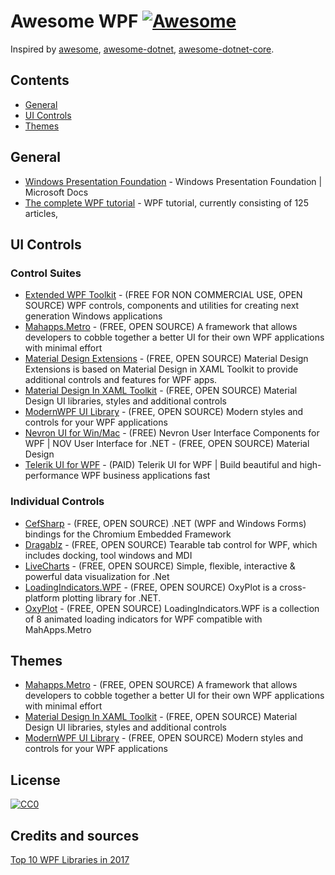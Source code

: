 # Awesome WPF [![Awesome](https://cdn.rawgit.com/sindresorhus/awesome/d7305f38d29fed78fa85652e3a63e154dd8e8829/media/badge.svg)](https://github.com/sindresorhus/awesome)

Inspired by [awesome](https://github.com/sindresorhus/awesome), [awesome-dotnet](https://github.com/quozd/awesome-dotnet),  [awesome-dotnet-core](https://github.com/thangchung/awesome-dotnet-core).

## Contents

* [General](#general)
* [UI Controls](#ui-controls)
* [Themes](#themes)

## General 

* [Windows Presentation Foundation](https://docs.microsoft.com/en-us/dotnet/framework/wpf/) - Windows Presentation Foundation | Microsoft Docs
* [The complete WPF tutorial](https://www.wpf-tutorial.com/) - WPF tutorial, currently consisting of 125 articles,

## UI Controls

### Control Suites

* [Extended WPF Toolkit](https://github.com/xceedsoftware/wpftoolkit) - (FREE FOR NON COMMERCIAL USE, OPEN SOURCE) WPF controls, components and utilities for creating next generation Windows applications
* [Mahapps.Metro](https://mahapps.com/) - (FREE, OPEN SOURCE) A framework that allows developers to cobble together a better UI for their own WPF applications with minimal effort
* [Material Design Extensions](https://github.com/spiegelp/MaterialDesignExtensions) - (FREE, OPEN SOURCE) Material Design Extensions is based on Material Design in XAML Toolkit to provide additional controls and features for WPF apps.
* [Material Design In XAML Toolkit](http://materialdesigninxaml.net/) - (FREE, OPEN SOURCE) Material Design UI libraries, styles and additional controls
* [ModernWPF UI Library](https://github.com/Kinnara/ModernWpf) - (FREE, OPEN SOURCE) Modern styles and controls for your WPF applications
* [Nevron UI for Win/Mac](https://www.nevron.com/products-open-vision-wpf-ui-controls-overview.aspx) - (FREE) Nevron User Interface Components for WPF | NOV User Interface for .NET - (FREE, OPEN SOURCE) Material Design 
* [Telerik UI for WPF](https://www.telerik.com/products/wpf/overview.aspx) - (PAID) Telerik UI for WPF | Build beautiful and high-performance WPF business applications fast

### Individual Controls

* [CefSharp](https://github.com/cefsharp/cefsharp) - (FREE, OPEN SOURCE) .NET (WPF and Windows Forms) bindings for the Chromium Embedded Framework
* [Dragablz](https://github.com/ButchersBoy/Dragablz) - (FREE, OPEN SOURCE) Tearable tab control for WPF, which includes docking, tool windows and MDI
* [LiveCharts](https://lvcharts.net/) - (FREE, OPEN SOURCE) Simple, flexible, interactive & powerful data visualization for .Net
* [LoadingIndicators.WPF](https://github.com/zeluisping/LoadingIndicators.WPF) - (FREE, OPEN SOURCE) OxyPlot is a cross-platform plotting library for .NET.
* [OxyPlot](https://oxyplot.github.io/) - (FREE, OPEN SOURCE) LoadingIndicators.WPF is a collection of 8 animated loading indicators for WPF compatible with MahApps.Metro

## Themes

* [Mahapps.Metro](https://mahapps.com/) - (FREE, OPEN SOURCE) A framework that allows developers to cobble together a better UI for their own WPF applications with minimal effort
* [Material Design In XAML Toolkit](http://materialdesigninxaml.net/) - (FREE, OPEN SOURCE) Material Design UI libraries, styles and additional controls
* [ModernWPF UI Library](https://github.com/Kinnara/ModernWpf) - (FREE, OPEN SOURCE) Modern styles and controls for your WPF applications

## License

[![CC0](http://mirrors.creativecommons.org/presskit/buttons/88x31/svg/cc-zero.svg)](https://creativecommons.org/publicdomain/zero/1.0/)

## Credits and sources

[Top 10 WPF Libraries in 2017](https://nugetmusthaves.com/article/top-wpf-libraries)